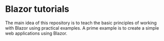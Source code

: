 # Blazor tutorials

The main idea of this repository is to teach the basic principles of working with Blazor using practical examples. A prime example is to create a simple web applications using Blazor.
